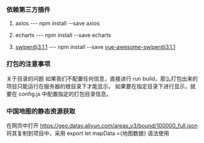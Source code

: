 ### 依赖第三方插件

1. axios
   --- npm install --save axios

2. echarts
   --- npm install --save echarts

3. swiper@3.1.1
   --- npm install --save vue-awesome-swiper@3.1.1

### 打包的注意事项

关于目录的问题
如果我们不配置任何信息，直接进行 run build，那么打包出来的项目只能运行在服务器的根目录下才能显示。
如果要在指定目录下进行显示，就要在 config.js 中配置指定的打包目录信息。

### 中国地图的静态资源获取

在网页中打开 https://geo.datav.aliyun.com/areas_v3/bound/100000_full.json
将其复制到项目中，采用 export let mapData ={地图数据} 语法使用

